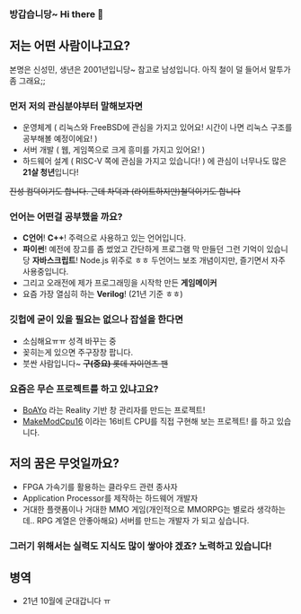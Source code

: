 ### 방갑습니당~ Hi there 👋

## 저는 어떤 사람이냐고요?
본명은 신성민, 생년은 2001년입니당~ 참고로 남성입니다. 아직 철이 덜 들어서 말투가 좀 그래요;;

### 먼저 저의 관심분야부터 말해보자면
- 운영체계 ( 리눅스와 FreeBSD에 관심을 가지고 있어요! 시간이 나면 리눅스 구조를 공부해볼 예정이에요! )
- 서버 개발 ( 웹, 게임쪽으로 크게 흥미를 가지고 있어요! )
- 하드웨어 설계 ( RISC-V 쪽에 관심을 가지고 있습니다! )
에 관심이 너무나도 많은 **21살 청년**입니다!

~~진성 컴덕이기도 합니다. 근데 차덕과 (라이트하지만)철덕이기도 합니다~~

### 언어는 어떤걸 공부했을 까요?
- **C언어**! **C++**! 주력으로 사용하고 있는 언어입니다.
- **파이썬**! 예전에 장고를 좀 썼었고 간단하게 프로그램 막 만들던 그런 기억이 있습니당 **자바스크립트**! Node.js 위주로 ㅎㅎ 두언어느 보조 개념이지만, 즐기면서 자주 사용중입니다.
- 그리고 오래전에 제가 프로그래밍을 시작학 만든 **게임메이커**
- 요즘 가장 열심히 하는 **Verilog**! (21년 기준 ㅎㅎ)

### 깃헙에 굳이 있을 필요는 없으나 잡설을 한다면
- 소심해요ㅠㅠ 성격 바꾸는 중
- 꽂히는게 있으면 주구장창 팝니다.
- 붓싼 사람입니다~ ~~**구(중요)** 롯데 자이언츠 팬~~

### 요즘은 무슨 프로젝트를 하고 있냐고요?
- [BoAYo](https://github.com/VARZero/BoAYo) 라는 Reality 기반 창 관리자를 만드는 프로젝트!
- [MakeModCpu16](https://github.com/VARZero/MakeModCpu16) 이라는 16비트 CPU를 직접 구현해 보는 프로젝트!
를 하고 있습니다.

## 저의 꿈은 무엇일까요?
- FPGA 가속기를 활용하는 클라우드 관련 종사자
- Application Processor를 제작하는 하드웨어 개발자
- 거대한 플랫폼이나 거대한 MMO 게임(개인적으로 MMORPG는 별로라 생각하는데.. RPG 계열은 안좋아해요) 서버를 만드는 개발자
가 되고 싶습니다.
### 그러기 위해서는 실력도 지식도 많이 쌓아야 겠죠? 노력하고 있습니다!

## 병역
- 21년 10월에 군대갑니다 ㅠ
